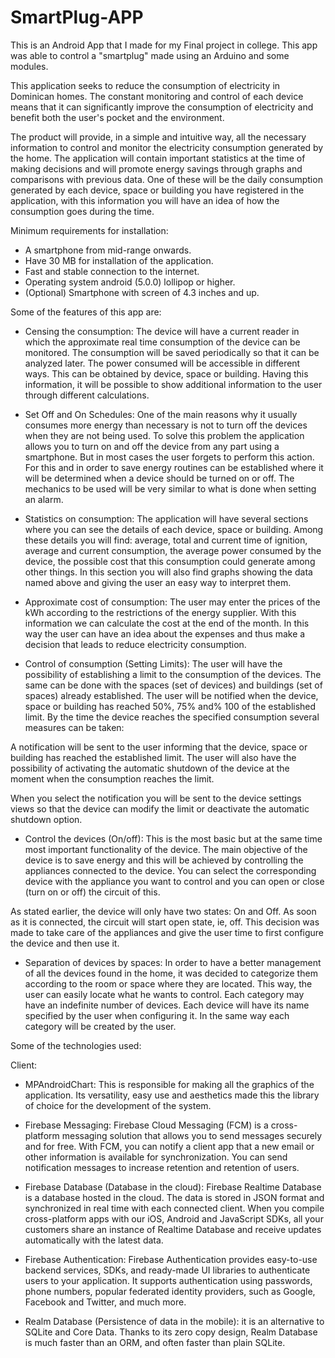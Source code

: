 # SmartPlug-APP
This is an Android App that I made for my Final project in college. This app was able to control a "smartplug" made using an Arduino and some modules. 

This application seeks to reduce the consumption of electricity in Dominican homes. The constant monitoring and control of each device means that it can significantly improve the consumption of electricity and benefit both the user's pocket and the environment.

The product will provide, in a simple and intuitive way, all the necessary information to control and monitor the electricity consumption generated by the home. The application will contain important statistics at the time of making decisions and will promote energy savings through graphs and comparisons with previous data. One of these will be the daily consumption generated by each device, space or building you have registered in the application, with this information you will have an idea of ​​how the consumption goes during the time.


Minimum requirements for installation:
* A smartphone from mid-range onwards.
* Have 30 MB for installation of the application.
* Fast and stable connection to the internet.
* Operating system android (5.0.0) lollipop or higher.
* (Optional) Smartphone with screen of 4.3 inches and up.

Some of the features of this app are:

* Censing the consumption:
The device will have a current reader in which the approximate real time consumption of the device can be monitored. The consumption will be saved periodically so that it can be analyzed later. The power consumed will be accessible in different ways. This can be obtained by device, space or building. Having this information, it will be possible to show additional information to the user through different calculations.

* Set Off and On Schedules:
One of the main reasons why it usually consumes more energy than necessary is not to turn off the devices when they are not being used. To solve this problem the application allows you to turn on and off the device from any part using a smartphone. But in most cases the user forgets to perform this action. For this and in order to save energy routines can be established where it will be determined when a device should be turned on or off. The mechanics to be used will be very similar to what is done when setting an alarm.

* Statistics on consumption:
The application will have several sections where you can see the details of each device, space or building. Among these details you will find: average, total and current time of ignition, average and current consumption, the average power consumed by the device, the possible cost that this consumption could generate among other things. In this section you will also find graphs showing the data named above and giving the user an easy way to interpret them.

* Approximate cost of consumption:
The user may enter the prices of the kWh according to the restrictions of the energy supplier. With this information we can calculate the cost at the end of the month. In this way the user can have an idea about the expenses and thus make a decision that leads to reduce electricity consumption.

* Control of consumption (Setting Limits):
The user will have the possibility of establishing a limit to the consumption of the devices. The same can be done with the spaces (set of devices) and buildings (set of spaces) already established. The user will be notified when the device, space or building has reached 50%, 75% and% 100 of the established limit. By the time the device reaches the specified consumption several measures can be taken:

A notification will be sent to the user informing that the device, space or building has reached the established limit.
The user will also have the possibility of activating the automatic shutdown of the device at the moment when the consumption reaches the limit.

When you select the notification you will be sent to the device settings views so that the device can modify the limit or deactivate the automatic shutdown option.

* Control the devices (On/off):
This is the most basic but at the same time most important functionality of the device. The main objective of the device is to save energy and this will be achieved by controlling the appliances connected to the device. You can select the corresponding device with the appliance you want to control and you can open or close (turn on or off) the circuit of this.

As stated earlier, the device will only have two states: On and Off. As soon as it is connected, the circuit will start open state, ie, off. This decision was made to take care of the appliances and give the user time to first configure the device and then use it.

* Separation of devices by spaces:
In order to have a better management of all the devices found in the home, it was decided to categorize them according to the room or space where they are located. This way, the user can easily locate what he wants to control. Each category may have an indefinite number of devices. Each device will have its name specified by the user when configuring it. In the same way each category will be created by the user.

Some of the technologies used:

Client:

* MPAndroidChart: This is responsible for making all the graphics of the application. Its versatility, easy use and aesthetics made this the library of choice for the development of the system.

* Firebase Messaging: Firebase Cloud Messaging (FCM) is a cross-platform messaging solution that allows you to send messages securely and for free. With FCM, you can notify a client app that a new email or other information is available for synchronization. You can send notification messages to increase retention and retention of users.

* Firebase Database (Database in the cloud): Firebase Realtime Database is a database hosted in the cloud. The data is stored in JSON format and synchronized in real time with each connected client. When you compile cross-platform apps with our iOS, Android and JavaScript SDKs, all your customers share an instance of Realtime Database and receive updates automatically with the latest data.

* Firebase Authentication: Firebase Authentication provides easy-to-use backend services, SDKs, and ready-made UI libraries to authenticate users to your application. It supports authentication using passwords, phone numbers, popular federated identity providers, such as Google, Facebook and Twitter, and much more.

* Realm Database (Persistence of data in the mobile): it is an alternative to SQLite and Core Data. Thanks to its zero copy design, Realm Database is much faster than an ORM, and often faster than plain SQLite.



